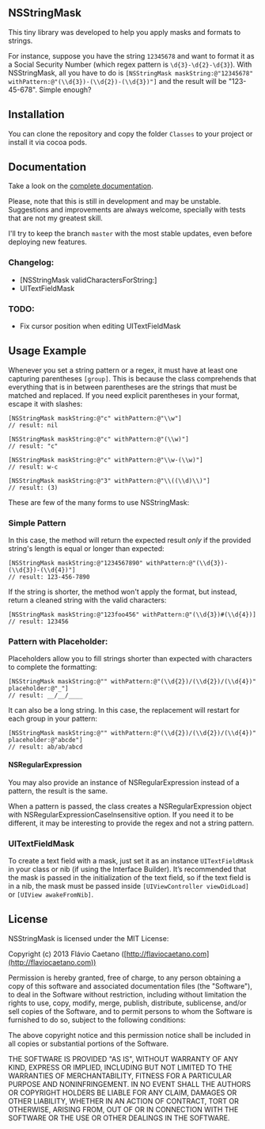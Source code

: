 NSStringMask
------------

This tiny library was developed to help you apply masks and formats to strings.

For instance, suppose you have the string `12345678` and want to format it as a Social Security Number (which regex pattern is `\d{3}-\d{2}-\d{3}`). With NSStringMask, all you have to do is `[NSStringMask maskString:@"12345678" withPattern:@"(\\d{3})-(\\d{2})-(\\d{3})"]` and the result will be "123-45-678". Simple enough?

## Installation

You can clone the repository and copy the folder `Classes` to your project or install it via cocoa pods.

## Documentation

Take a look on the [complete documentation](http://fjcaetano.github.io/NSStringMask/).

Please, note that this is still in development and may be unstable. Suggestions and improvements are always welcome, specially with tests that are not my greatest skill.

I'll try to keep the branch `master` with the most stable updates, even before deploying new features.

### Changelog:

- [NSStringMask validCharactersForString:]
- UITextFieldMask

### TODO:

- Fix cursor position when editing UITextFieldMask


## Usage Example

Whenever you set a string pattern or a regex, it must have at least one capturing parentheses `[group]`. This is because the class comprehends that everything that is in between parentheses are the strings that must be matched and replaced. If you need explicit parentheses in your format, escape it with slashes:

	[NSStringMask maskString:@"c" withPattern:@"\\w"]
	// result: nil

	[NSStringMask maskString:@"c" withPattern:@"(\\w)"]
	// result: "c"

	[NSStringMask maskString:@"c" withPattern:@"\\w-(\\w)"]
	// result: w-c

	[NSStringMask maskString:@"3" withPattern:@"\\((\\d)\\)"]
	// result: (3)

These are few of the many forms to use NSStringMask:

### Simple Pattern

In this case, the method will return the expected result _only_ if the provided string's length is equal or longer than expected:

	[NSStringMask maskString:@"1234567890" withPattern:@"(\\d{3})-(\\d{3})-(\\d{4})"]
	// result: 123-456-7890
	
If the string is shorter, the method won't apply the format, but instead, return a cleaned string with the valid characters:

	[NSStringMask maskString:@"123foo456" withPattern:@"(\\d{3})#(\\d{4})]
	// result: 123456
	
	
### Pattern with Placeholder:

Placeholders allow you to fill strings shorter than expected with characters to complete the formatting:

	[NSStringMask maskString:@"" withPattern:@"(\\d{2})/(\\d{2})/(\\d{4})" placeholder:@"_"]
	// result: __/__/____
	
It can also be a long string. In this case, the replacement will restart for each group in your pattern:

	[NSStringMask maskString:@"" withPattern:@"(\\d{2})/(\\d{2})/(\\d{4})" placeholder:@"abcde"]
	// result: ab/ab/abcd
	
#### NSRegularExpression

You may also provide an instance of NSRegularExpression instead of a pattern, the result is the same.

When a pattern is passed, the class creates a NSRegularExpression object with NSRegularExpressionCaseInsensitive option. If you need it to be different, it may be interesting to provide the regex and not a string pattern.

### UITextFieldMask

To create a text field with a mask, just set it as an instance `UITextFieldMask` in your class or nib (if using the Interface Builder). It’s recommended that the mask is passed in the initialization of the text field, so if the text field is in a nib, the mask must be passed inside `[UIViewController viewDidLoad]` or `[UIView awakeFromNib]`.
	
## License

NSStringMask is licensed under the MIT License:

Copyright (c) 2013 Flávio Caetano ([http://flaviocaetano.com](http://flaviocaetano.com))

Permission is hereby granted, free of charge, to any person obtaining a copy of this software and associated documentation files (the "Software"), to deal in the Software without restriction, including without limitation the rights to use, copy, modify, merge, publish, distribute, sublicense, and/or sell copies of the Software, and to permit persons to whom the Software is furnished to do so, subject to the following conditions:

The above copyright notice and this permission notice shall be included in all copies or substantial portions of the Software.

THE SOFTWARE IS PROVIDED "AS IS", WITHOUT WARRANTY OF ANY KIND, EXPRESS OR IMPLIED, INCLUDING BUT NOT LIMITED TO THE WARRANTIES OF MERCHANTABILITY, FITNESS FOR A PARTICULAR PURPOSE AND NONINFRINGEMENT. IN NO EVENT SHALL THE AUTHORS OR COPYRIGHT HOLDERS BE LIABLE FOR ANY CLAIM, DAMAGES OR OTHER LIABILITY, WHETHER IN AN ACTION OF CONTRACT, TORT OR OTHERWISE, ARISING FROM, OUT OF OR IN CONNECTION WITH THE SOFTWARE OR THE USE OR OTHER DEALINGS IN THE SOFTWARE.